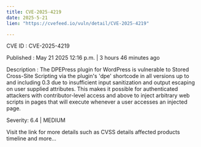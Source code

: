 ```yaml
---
title: CVE-2025-4219
date: 2025-5-21
lien: "https://cvefeed.io/vuln/detail/CVE-2025-4219"

---
```


CVE ID : CVE-2025-4219

Published :  May 21
2025
12:16 p.m. | 3 hours
46 minutes ago

Description : The DPEPress plugin for WordPress is vulnerable to Stored Cross-Site Scripting via the plugin's 'dpe' shortcode in all versions up to
and including
0.3 due to insufficient input sanitization and output escaping on user supplied attributes. This makes it possible for authenticated attackers
with contributor-level access and above
to inject arbitrary web scripts in pages that will execute whenever a user accesses an injected page.

Severity: 6.4 | MEDIUM

Visit the link for more details
such as CVSS details
affected products
timeline
and more...
